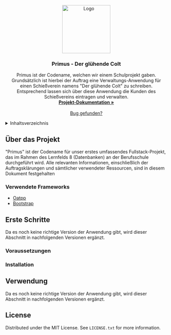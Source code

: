 <br />
<div align="center">
  <a href="https://github.com/theSaschaM/BSFI22D_Primus/">
    <img src="Assets/General/Logo - Der glühende Colt 512x512.jpg" alt="Logo" width="150" height="150">
  </a>

  <h3 align="center">Primus - Der glühende Colt</h3>

  <p align="center">
    Primus ist der Codename, welchen wir einem Schulprojekt gaben. Grundsätzlich ist hierbei der Auftrag eine Verwaltungs-Anwendung für einen Schießverein namens "Der glühende Colt" zu schreiben. Entsprechend lassen sich über diese Anwendung die Kunden des Schießvereins eintragen und verwalten.
    <br />
    <a href="Documentation/Project Primus.md"><strong>Projekt-Dokumentation »</strong></a>
    <br />
    <br />
		<a href="https://github.com/theSaschaM/BSFI22D_Primus/issues">Bug gefunden?</a>
  </p>
</div>



<details>
  <summary>Inhaltsverzeichnis</summary>
  <ol>
    <li>
      <a href="#about-the-project">Über das Projekt</a>
      <ul>
        <li><a href="#built-with">Verwendete Frameworks</a></li>
      </ul>
    </li>
    <li>
      <a href="#getting-started">Erste Schritte</a>
      <ul>
        <li><a href="#prerequisites">Voraussetzungen</a></li>
        <li><a href="#installation">Installation</a></li>
      </ul>
    </li>
    <li><a href="#usage">Verwendung</a></li>
    <li><a href="#contributing">Contributing</a></li>
    <li><a href="#license">License</a></li>
  </ol>
</details>

## Über das Projekt

"Primus" ist der Codename für unser erstes umfassendes Fullstack-Projekt, das im Rahmen des Lernfelds 8 (Datenbanken) an der Berufsschule durchgeführt wird. Alle relevanten Informationen, einschließlich der Auftragsklärungen und sämtlicher verwendeter Ressourcen, sind in diesem Dokument festgehalten

### Verwendete Frameworks

* [Oatpp](https://github.com/oatpp/oatpp)
* [Bootstrap](https://getbootstrap.com/)

## Erste Schritte

Da es noch keine richtige Version der Anwendung gibt, wird dieser Abschnitt in nachfolgenden Versionen ergänzt.

### Voraussetzungen


### Installation


<!-- USAGE EXAMPLES -->
## Verwendung

Da es noch keine richtige Version der Anwendung gibt, wird dieser Abschnitt in nachfolgenden Versionen ergänzt.

## License

Distributed under the MIT License. See `LICENSE.txt` for more information.

<!-- MARKDOWN LINKS & IMAGES -->
<!-- https://www.markdownguide.org/basic-syntax/#reference-style-links -->
[contributors-shield]: https://img.shields.io/github/contributors/othneildrew/Best-README-Template.svg?style=for-the-badge
[contributors-url]: https://github.com/othneildrew/Best-README-Template/graphs/contributors
[forks-shield]: https://img.shields.io/github/forks/othneildrew/Best-README-Template.svg?style=for-the-badge
[forks-url]: https://github.com/othneildrew/Best-README-Template/network/members
[stars-shield]: https://img.shields.io/github/stars/othneildrew/Best-README-Template.svg?style=for-the-badge
[stars-url]: https://github.com/othneildrew/Best-README-Template/stargazers
[issues-shield]: https://img.shields.io/github/issues/othneildrew/Best-README-Template.svg?style=for-the-badge
[issues-url]: https://github.com/othneildrew/Best-README-Template/issues
[license-shield]: https://img.shields.io/github/license/othneildrew/Best-README-Template.svg?style=for-the-badge
[license-url]: https://github.com/othneildrew/Best-README-Template/blob/master/LICENSE.txt
[linkedin-shield]: https://img.shields.io/badge/-LinkedIn-black.svg?style=for-the-badge&logo=linkedin&colorB=555
[linkedin-url]: https://linkedin.com/in/othneildrew
[product-screenshot]: images/screenshot.png
[Next.js]: https://img.shields.io/badge/next.js-000000?style=for-the-badge&logo=nextdotjs&logoColor=white
[Next-url]: https://nextjs.org/
[React.js]: https://img.shields.io/badge/React-20232A?style=for-the-badge&logo=react&logoColor=61DAFB
[React-url]: https://reactjs.org/
[Vue.js]: https://img.shields.io/badge/Vue.js-35495E?style=for-the-badge&logo=vuedotjs&logoColor=4FC08D
[Vue-url]: https://vuejs.org/
[Angular.io]: https://img.shields.io/badge/Angular-DD0031?style=for-the-badge&logo=angular&logoColor=white
[Angular-url]: https://angular.io/
[Svelte.dev]: https://img.shields.io/badge/Svelte-4A4A55?style=for-the-badge&logo=svelte&logoColor=FF3E00
[Svelte-url]: https://svelte.dev/
[Laravel.com]: https://img.shields.io/badge/Laravel-FF2D20?style=for-the-badge&logo=laravel&logoColor=white
[Laravel-url]: https://laravel.com
[Bootstrap.com]: https://img.shields.io/badge/Bootstrap-563D7C?style=for-the-badge&logo=bootstrap&logoColor=white
[Bootstrap-url]: https://getbootstrap.com
[JQuery.com]: https://img.shields.io/badge/jQuery-0769AD?style=for-the-badge&logo=jquery&logoColor=white
[JQuery-url]: https://jquery.com 
